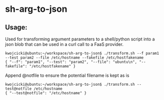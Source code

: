# sh-arg-to-json

## Usage:

Used for transforming argument parameters to a shell/python script into a json blob that can be used in a curl call to a FaaS provider.

```
kwojcicki@ubuntu:~/workspace/sh-arg-to-json$ ./transform.sh --f param1 --test param2 --file /etc/hostname --fakefile /etc/hostfakename
{ "--f": "param1", "--test": "param2", "--file": "ubuntu\n", "--fakefile": "/etc/hostfakename" }
```

Append @notfile to ensure the potential filename is kept as is
```
kwojcicki@ubuntu:~/workspace/sh-arg-to-json$ ./transform.sh --test@notfile /etc/hostname
{ "--test@notfile": "/etc/hostname" }
```
